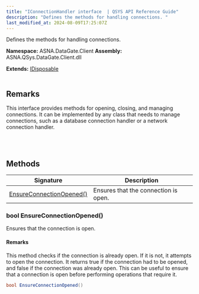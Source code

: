```yaml
---
title: "IConnectionHandler interface  | QSYS API Reference Guide"
description: "Defines the methods for handling connections. "
last_modified_at: 2024-08-09T17:25:07Z
---
```


Defines the methods for handling connections.

**Namespace:** ASNA.DataGate.Client
**Assembly:** ASNA.QSys.DataGate.Client.dll

**Extends:** [IDisposable](https://learn.microsoft.com/en-us/dotnet/api/system.idisposable?view=net-8.0)
<br>
<br>

## Remarks
This interface provides methods for opening, closing, and managing connections. 
It can be implemented by any class that needs to manage connections, such as a database connection handler or a network connection handler.

<br>
<br>

## Methods

| Signature | Description |
| --- | --- |
| [EnsureConnectionOpened()](#bool-ensureconnectionopened) | Ensures that the connection is open.

### bool EnsureConnectionOpened()

Ensures that the connection is open.


#### Remarks
This method checks if the connection is already open. If it is not, it attempts to open the connection. It returns true if the connection had to be opened, and false if the connection was already open. This can be useful to ensure that a connection is open before performing operations that require it.

```cs
bool EnsureConnectionOpened()
```
